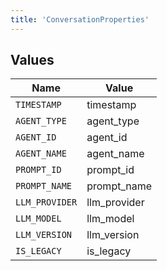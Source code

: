 ```yaml
---
title: 'ConversationProperties'
---
```



## Values

| Name           | Value          |
| -------------- | -------------- |
| `TIMESTAMP`    | timestamp      |
| `AGENT_TYPE`   | agent_type     |
| `AGENT_ID`     | agent_id       |
| `AGENT_NAME`   | agent_name     |
| `PROMPT_ID`    | prompt_id      |
| `PROMPT_NAME`  | prompt_name    |
| `LLM_PROVIDER` | llm_provider   |
| `LLM_MODEL`    | llm_model      |
| `LLM_VERSION`  | llm_version    |
| `IS_LEGACY`    | is_legacy      |